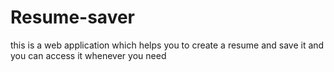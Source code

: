 # Resume-saver
this is a  web application which helps you to create a resume and save it and you can access it whenever you need 
